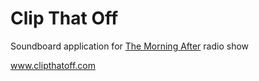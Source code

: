 # Clip That Off
Soundboard application for [The Morning After](http://insidestl.com/radio-shows/the-morning-after) radio show

www.clipthatoff.com

